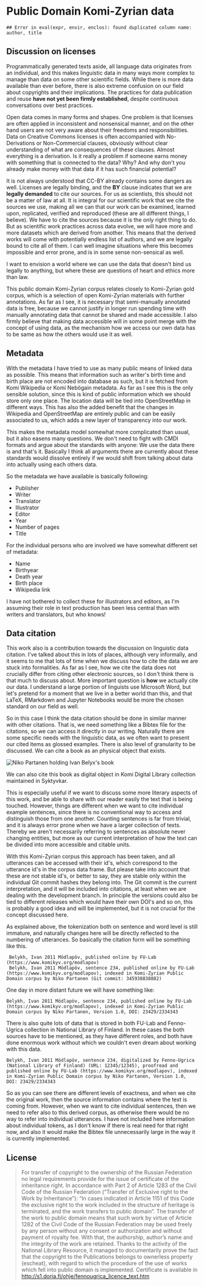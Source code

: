 # Public Domain Komi-Zyrian data


```
## Error in eval(expr, envir, enclos): found duplicated column name: author, title
```


## Discussion on licenses

Programmatically generated texts aside, all language data originates from an individual, and this makes linguistic data in many ways more complex to manage than data on some other scientific fields. While there is more data available than ever before, there is also extreme confusion on our field about copyrights and their implications. The practices for data publication and reuse **have not yet been firmly established**, despite continuous conversations over best practices.

Open data comes in many forms and shapes. One problem is that licenses are often applied in inconsistent and nonsensical manner, and on the other hand users are not very aware about their freedoms and responsibilities. Data on Creative Commons licenses is often accompanied with No-Derivations or Non-Commercial clauses, obviously without clear understanding of what are consequences of these clauses. Almost everything is a derivation. Is it really a problem if someone earns money with something that is connected to the data? Why? And why don't you already make money with that data if it has such financial potential?

It is not always understood that CC-BY already contains some dangers as well. Licenses are legally binding, and the **BY** clause indicates that we are **legally demanded** to cite our sources. For us as scientists, this should not be a matter of law at all. It is integral for our scientific work that we cite the sources we use, making all we can that our work can be examined, learned upon, replicated, verified and reproduced (these are all different things, I believe). We have to cite the sources because it is the only right thing to do. But as scientific work practices across data evolve, we will have more and more datasets which are derived from another. This means that the derived works will come with potentially endless list of authors, and we are legally bound to cite all of them. I can well imagine situations where this becomes impossible and error prone, and is in some sense non-sensical as well. 

I want to envision a world where we can use the data that doesn't bind us legally to anything, but where these are questions of heart and ethics more than law.

This public domain Komi-Zyrian corpus relates closely to Komi-Zyrian gold corpus, which is a selection of open Komi-Zyrian materials with further annotations. As far as I see, it is necessary that semi-manually annotated data is free, because we cannot justify in longer run spending time with manually annotating data that cannot be shared and made accessible. I also firmly believe that making data accessible will in some point merge with the concept of using data, as the mechanism how we access our own data has to be same as how the others would use it as well.

## Metadata

With the metadata I have tried to use as many public means of linked data as possible. This means that information such as writer's birth time and birth place are not encoded into database as such, but it is fetched from Komi Wikipedia or Komi Nebögain metadata. As far as I see this is the only sensible solution, since this is kind of public information which we should store only one place. The location data will be tied into OpenStreetMap in different ways. This has also the added benefit that the changes in Wikipedia and OpenStreetMap are entirely public and can be easily associated to us, which adds a new layer of transparency into our work. 

This makes the metadata model somewhat more complicated than usual, but it also easens many questions. We don't need to fight with CMDI formats and argue about the standards with anyone: We use the data there is and that's it. Basically I think all arguments there are currently about these standards would dissolve entirely if we would shift from talking about data into actually using each others data.

So the metadata we have available is basically following:

- Publisher
- Writer
- Translator
- Illustrator
- Editor
- Year
- Number of pages
- Title

For the individual persons who are involved we have somewhat different set of metadata:

- Name
- Birthyear
- Death year
- Birth place
- Wikipedia link

I have not bothered to collect these for illustrators and editors, as I'm assuming their role in text production has been less central than with writers and translators, but who knows!

## Data citation

This work also is a contribution towards the discussion on linguistic data citation. I've talked about this in lots of places, although very informally, and it seems to me that lots of time when we discuss how to cite the data we are stuck into formalities. As far as I see, how we cite the data does not crucially differ from citing other electronic sources, so I don't think there is that much to discuss about. More important question is **how** we actually cite our data. I understand a large portion of linguists use Microsoft Word, but let's pretend for a moment that we live in a better world than this, and that LaTeX, RMarkdown and Jupyter Notebooks would be more the chosen standard on our field as well.

So in this case I think the data citation should be done in similar manner with other citations. That is, we need something like a Bibtex file for the citations, so we can access it directly in our writing. Naturally there are some specific needs with the linguistic data, as we often want to present our cited items as glossed examples. There is also level of granularity to be discussed. We can cite a book as an physical object that exists.

![Niko Partanen holding Ivan Belyx's book]()

We can also cite this book as digital object in Komi Digital Library collection maintained in Syktyvkar.

This is especially useful if we want to discuss some more literary aspects of this work, and be able to share with our reader easily the text that is being touched. However, things are different when we want to cite individual example sentences, since there is no conventional way to access and distinguish those from one another. Counting sentences is far from trivial, and it is always error prone when we have a larger collection of texts. Thereby we aren't necessarily referring to sentences as absolute never changing entities, but more as our current interpretation of how the text can be divided into more accessible and citable units.

With this Komi-Zyrian corpus this approach has been taken, and all utterances can be accessed with their id's, which correspond to the utterance id's in the corpus data frame. But please take into account that these are not stable id's, or better to say, they are stable only within the individual Git commit hashes they belong into. The Git commit is the current interpretation, and it will be included into citations, at least when we are dealing with the development branch. In principle the versions could also be tied to different releases which would have their own DOI's and so on, this is probably a good idea and will be implemented, but it is not crucial for the concept discussed here.

As explained above, the tokenization both on sentence and word level is still immature, and naturally changes here will be directly reflected to the numbering of utterances. So basically the citation form will be something like this.

     Belykh, Ivan 2011 Mödlapöv, published online by FU-Lab (https://www.komikyv.org/modlapov)
     Belykh, Ivan 2011 Mödlapöv, sentence 234, published online by FU-Lab (https://www.komikyv.org/modlapov), indexed in Komi-Zyrian Public Domain corpus by Niko Partanen (Git commit: 345938838882)

One day in more distant future we will have something like:

    Belykh, Ivan 2011 Mödlapöv, sentence 234, published online by FU-Lab (https://www.komikyv.org/modlapov), indexed in Komi-Zyrian Public Domain corpus by Niko Partanen, Version 1.0, DOI: 23429/2334343
    
There is also quite lots of data that is stored in both FU-Lab and Fenno-Ugrica collection in National Library of Finland. In these cases the both sources have to be mentioned, as they have different roles, and both have done enormous work without which we couldn't even dream about working with this data.

    Belykh, Ivan 2011 Mödlapöv, sentence 234, digitalized by Fenno-Ugrica (National Library of Finland) (URL: 12345/12345), proofread and published online by FU-Lab (https://www.komikyv.org/modlapov), indexed in Komi-Zyrian Public Domain corpus by Niko Partanen, Version 1.0, DOI: 23429/2334343

So as you can see there are different levels of exactness, and when we cite the original work, then the source information contains where the text is coming from. However, when we want to cite individual sentences, then we need to refer also to this derived corpus, as otherwise there would be no way to refer into individual utterances. I have not included here information about individual tokens, as I don't know if there is real need for that right now, and also it would make the Bibtex file unnecessarily large in the way it is currently implemented.

## License

> For transfer of copyright to the ownership of the Russian Federation no legal requirements provide for the issue of certificate of the inheritance right. In accordance with Part 2 of Article 1283 of the Civil Code of the Russian Federation (“Transfer of Exclusive right to the Work by Inheritance”): “In cases indicated in Article 1151 of this Code the exclusive right to the work included in the structure of heritage is terminated, and the work transfers to public domain”. The transfer of the work to public domain means that such work by virtue of Article 1282 of the Civil Code of the Russian Federation may be used freely by any person without any consent or authorization and without payment of royalty fee. With that, the authorship, author’s name and the integrity of the work are retained. Thanks to the activity of the National Library Resource, it managed to documentarily prove the fact that the copyright to the Publications belongs to ownerless property (escheat), with regard to which the procedure of the use of works which fell into public domain is implemented. Certificate is available in http://s1.doria.fi/ohje/fennougrica_licence_text.htm

